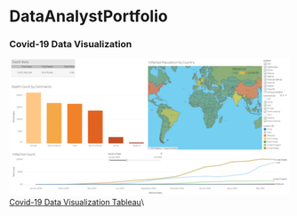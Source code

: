 # DataAnalystPortfolio
### Covid-19 Data Visualization
![Covid-19 Data Visualization Tableau](https://github.com/Skyieng/DataAnalystPortfolio/blob/main/Covid/Covid-19-Data-Visualization.png)\
[Covid-19 Data Visualization Tableau](https://public.tableau.com/views/Covid-19_17206761421380/Dashboard?:language=en-US&:sid=&:redirect=auth&:display_count=n&:origin=viz_share_link)\

